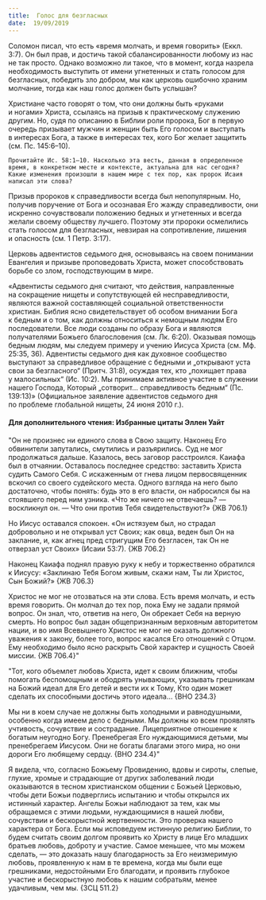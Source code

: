 ```yaml
---
title:  Голос для безгласных
date:  19/09/2019
---
```


Соломон писал, что есть «время молчать, и время говорить» (Еккл. 3:7). Он был прав, и достичь такой сбалансированности любому из нас не так просто. Однако возможно ли такое, что в момент, когда назрела необходимость выступить от имени угнетенных и стать голосом для безгласных, победить зло добром, мы как церковь ошибочно храним молчание, тогда как наш голос должен быть услышан?

Христиане часто говорят о том, что они должны быть «руками и ногами» Христа, ссылаясь на призыв к практическому служению другим. Но, судя по описанию в Библии роли пророка, Бог в первую очередь призывает мужчин и женщин быть Его голосом и выступать в интересах Бога, а также в интересах тех, кого Бог желает защитить (см. Пс. 145:6–10).

`Прочитайте Ис. 58:1–10. Насколько эта весть, данная в определенное время, в конкретном месте и контексте, актуальна для нас сегодня? Какие изменения произошли в нашем мире с тех пор, как пророк Исаия написал эти слова?`

Призыв пророков к справедливости всегда был непопулярным. Но, получив поручение от Бога и осознавая Его жажду справедливости, они искренно сочувствовали положению бедных и угнетенных и всегда желали своему обществу лучшего. Поэтому эти пророки осмелились стать голосом для безгласных, невзирая на сопротивление, лишения и опасность (см. 1 Петр. 3:17).

Церковь адвентистов седьмого дня, основываясь на своем понимании Евангелия и призыве проповедовать Христа, может способствовать борьбе со злом, господствующим в мире.

«Адвентисты седьмого дня считают, что действия, направленные на сокращение нищеты и сопутствующей ей несправедливости, являются важной составляющей социальной ответственности христиан. Библия ясно свидетельствует об особом внимании Бога к бедным и о том, как должны относиться к немощным людям Его последователи. Все люди созданы по образу Бога и являются получателями Божьего благословения (см. Лк. 6:20). Оказывая помощь бедным людям, мы следуем примеру и учению Иисуса Христа (см. Мф. 25:35, 36). Адвентисты седьмого дня как духовное сообщество выступают за справедливое обращение с бедными и „открывают уста свои за безгласного“ (Притч. 31:8), осуждая тех, кто „похищает права у малосильных“ (Ис. 10:2). Мы принимаем активное участие в служении нашего Господа, Который „сотворит… справедливость бедным“ (Пс. 139:13)» (Официальное заявление адвентистов седьмого дня по проблеме глобальной нищеты, 24 июня 2010 г.).

#### Для дополнительного чтения: Избранные цитаты Эллен Уайт

"Он не произнес ни единого слова в Свою защиту. Наконец Его обвинители запутались, смутились и разъярились. Суд не мог продолжаться дальше. Казалось, весь заговор расстроился. Каиафа был в отчаянии. Оставалось последнее средство: заставить Христа судить Самого Себя. С искаженным от гнева лицом первосвященник вскочил со своего судейского места. Одного взгляда на него было достаточно, чтобы понять: будь это в его власти, он набросился бы на стоявшего перед ним узника. «Что же ничего не отвечаешь? — воскликнул он. — Что они против Тебя свидетельствуют?» {ЖВ 706.1}

Но Иисус оставался спокоен. «Он истязуем был, но страдал добровольно и не открывал уст Своих; как овца, веден был Он на заклание, и, как агнец пред стригущим Его безгласен, так Он не отверзал уст Своих» (Исаии 53:7). {ЖВ 706.2}

Наконец Каиафа поднял правую руку к небу и торжественно обратился к Иисусу: «Заклинаю Тебя Богом живым, скажи нам, Ты ли Христос, Сын Божий?» {ЖВ 706.3}

Христос не мог не отозваться на эти слова. Есть время молчать, и есть время говорить. Он молчал до тех пор, пока Ему не задали прямой вопрос. Он знал, что, ответив на него, Он обрекает Себя на верную смерть. Но вопрос был задан общепризнанным верховным авторитетом нации, и во имя Всевышнего Христос не мог не оказать должного уважения к закону, более того, вопрос касался Его отношений с Отцом. Ему необходимо было ясно раскрыть Свой характер и сущность Своей миссии. {ЖВ 706.4}"

"Тот, кого объемлет любовь Христа, идет к своим ближним, чтобы помогать беспомощным и ободрять унывающих, указывать грешникам на Божий идеал для Его детей и вести их к Тому, Кто один может сделать их способными достичь этого идеала… {ВНО 234.3}

Мы ни в коем случае не должны быть холодными и равнодушными, особенно когда имеем дело с бедными. Мы должны ко всем проявлять учтивость, сочувствие и сострадание. Лицеприятное отношение к богатым неугодно Богу. Пренебрегая Его нуждающимися детьми, мы пренебрегаем Иисусом. Они не богаты благами этого мира, но они дороги Его любящему сердцу. {ВНО 234.4}"

Я видела, что, согласно Божьему Провидению, вдовы и сироты, слепые, глухие, хромые и страдающие от других заболеваний люди оказываются в тесном христианском общении с Божьей Церковью, чтобы дети Божьи подверглись испытанию и чтобы открылся их истинный характер. Ангелы Божьи наблюдают за тем, как мы обращаемся с этими людьми, нуждающимися в нашей любви, сочувствии и бескорыстной жертвенности. Это проверка нашего характера от Бога. Если мы исповедуем истинную религию Библии, то будем считать своим долгом проявить ко Христу в лице Его младших братьев любовь, доброту и участие. Самое меньшее, что мы можем сделать, — это доказать нашу благодарность за Его неизмеримую любовь, проявленную к нам в те времена, когда мы были еще грешниками, недостойными Его благодати, и проявить глубокое участие и бескорыстную любовь к нашим собратьям, менее удачливым, чем мы. {3СЦ 511.2}